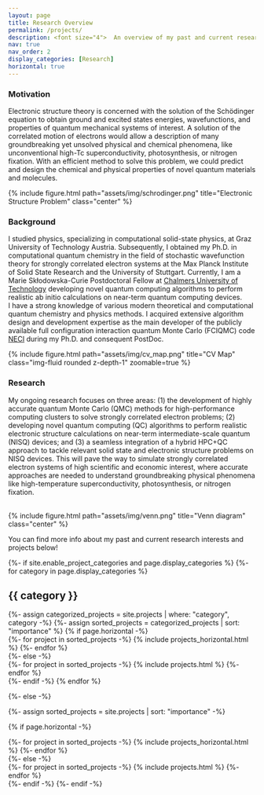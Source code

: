 ```yaml
---
layout: page
title: Research Overview
permalink: /projects/
description: <font size="4">  An overview of my past and current research projects</font>
nav: true
nav_order: 2
display_categories: [Research]
horizontal: true
---
```


<h3>Motivation</h3> 
<p>
	Electronic structure theory is concerned with the solution of the Schödinger equation to obtain ground and excited states
	energies, wavefunctions, and properties of quantum mechanical systems of interest.
	A solution of the correlated motion of electrons would allow a description 
	of many groundbreaking yet unsolved physical and chemical phenomena, like unconventional high-Tc
	superconductivity, photosynthesis, or nitrogen fixation.
	With an efficient method to solve this problem, we could predict and design the chemical and physical properties of novel 
	quantum materials and molecules. 
</p>

{% include figure.html path="assets/img/schrodinger.png" title="Electronic Structure Problem" class="center" %} 


<h3>Background</h3> 

I studied physics, specializing in computational solid-state physics, at Graz University of Technology Austria.
Subsequently, I obtained my Ph.D. in computational quantum chemistry in the field of stochastic wavefunction theory for strongly correlated electron systems at the Max Planck Institute of Solid State Research and the University of Stuttgart. 
Currently, I am a Marie Skłodowska-Curie Postdoctoral Fellow at <a href='https://www.chalmers.se/en/persons/dobrautz/'>Chalmers University of Technology</a> developing novel quantum computing algorithms to perform realistic ab initio calculations on near-term quantum computing devices. <br>
I have a strong knowledge of various modern theoretical and computational quantum chemistry and physics methods. 
I acquired extensive algorithm design and development expertise as the main developer of the publicly available full configuration interaction quantum Monte Carlo (FCIQMC) code <a href='https://github.com/ghb24/NECI_STABLE'>NECI</a> during my Ph.D. and consequent PostDoc.
<br>

{% include figure.html path="assets/img/cv_map.png" title="CV Map" class="img-fluid rounded z-depth-1" zoomable=true %}

<h3>Research</h3>

My ongoing research focuses on three areas: (1) the development of highly accurate quantum Monte Carlo (QMC) methods for high-performance computing clusters to solve strongly correlated electron problems; (2) developing novel quantum computing (QC) algorithms to perform realistic electronic structure calculations on near-term intermediate-scale quantum (NISQ) devices; and (3) a seamless integration of a hybrid HPC+QC approach to tackle relevant solid state and electronic structure problems on NISQ devices. This will pave the way to simulate strongly correlated electron systems of high scientific and economic interest, where accurate approaches are needed to understand groundbreaking physical phenomena like high-temperature superconductivity, photosynthesis, or nitrogen fixation.
<br><br>


{% include figure.html path="assets/img/venn.png" title="Venn diagram" class="center" %} 


You can find more info about my past and current research interests and projects below!
<br>

<!-- pages/projects.md -->
<div class="projects">
{%- if site.enable_project_categories and page.display_categories %}
  <!-- Display categorized projects -->
  {%- for category in page.display_categories %}
  <h2 class="category">{{ category }}</h2>
  {%- assign categorized_projects = site.projects | where: "category", category -%}
  {%- assign sorted_projects = categorized_projects | sort: "importance" %}
  <!-- Generate cards for each project -->
  {% if page.horizontal -%}
  <div class="container">
    <div class="row row-cols-2">
    {%- for project in sorted_projects -%}
      {% include projects_horizontal.html %}
    {%- endfor %}
    </div>
  </div>
  {%- else -%}
  <div class="grid">
    {%- for project in sorted_projects -%}
      {% include projects.html %}
    {%- endfor %}
  </div>
  {%- endif -%}
  {% endfor %}

{%- else -%}
<!-- Display projects without categories -->
  {%- assign sorted_projects = site.projects | sort: "importance" -%}
  <!-- Generate cards for each project -->
  {% if page.horizontal -%}
  <div class="container">
    <div class="row row-cols-2">
    {%- for project in sorted_projects -%}
      {% include projects_horizontal.html %}
    {%- endfor %}
    </div>
  </div>
  {%- else -%}
  <div class="grid">
    {%- for project in sorted_projects -%}
      {% include projects.html %}
    {%- endfor %}
  </div>
  {%- endif -%}
{%- endif -%}
</div>
